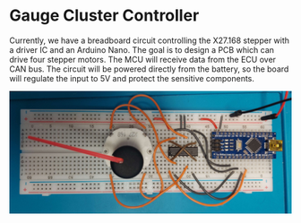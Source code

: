 # Gauge Cluster Controller

Currently, we have a breadboard circuit controlling the X27.168 stepper with a driver IC and an Arduino Nano. The goal is to design a PCB which can drive four stepper motors. The MCU will receive data from the ECU over CAN bus. The circuit will be powered directly from the battery, so the board will regulate the input to 5V and protect the sensitive components.

![Stepper motor driver breadboard](images/stepper_motor_driver_breadboard.jpg)
